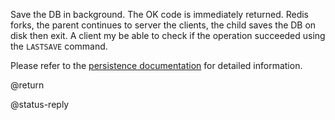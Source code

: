 

Save the DB in background. The OK code is immediately returned.
Redis forks, the parent continues to server the clients, the child
saves the DB on disk then exit. A client my be able to check if the
operation succeeded using the `LASTSAVE` command.

Please refer to the [persistence documentation][persistence] for detailed information.

[persistence]: /topics/persistence

@return

@status-reply
